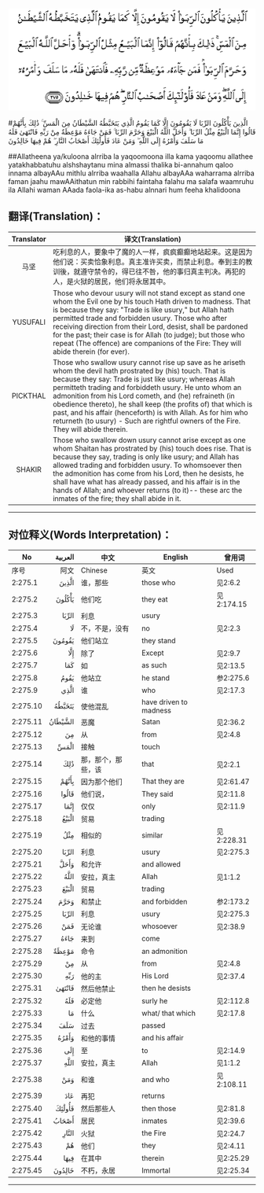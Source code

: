 ![002:275](images/002_275.gif)

#الَّذِينَ يَأْكُلُونَ الرِّبَا لَا يَقُومُونَ إِلَّا كَمَا يَقُومُ الَّذِي يَتَخَبَّطُهُ الشَّيْطَانُ مِنَ الْمَسِّ ۚ ذَٰلِكَ بِأَنَّهُمْ قَالُوا إِنَّمَا الْبَيْعُ مِثْلُ الرِّبَا ۗ وَأَحَلَّ اللَّهُ الْبَيْعَ وَحَرَّمَ الرِّبَا ۚ فَمَنْ جَاءَهُ مَوْعِظَةٌ مِنْ رَبِّهِ فَانْتَهَىٰ فَلَهُ مَا سَلَفَ وَأَمْرُهُ إِلَى اللَّهِ ۖ وَمَنْ عَادَ فَأُولَٰئِكَ أَصْحَابُ النَّارِ ۖ هُمْ فِيهَا خَالِدُونَ 

##Allatheena ya/kuloona alrriba la yaqoomoona illa kama yaqoomu allathee yatakhabbatuhu alshshaytanu mina almassi thalika bi-annahum qaloo innama albayAAu mithlu alrriba waahalla Allahu albayAAa waharrama alrriba faman jaahu mawAAithatun min rabbihi faintaha falahu ma salafa waamruhu ila Allahi waman AAada faola-ika as-habu alnnari hum feeha khalidoona 

## 翻译(Translation)：

| Translator | 译文(Translation)                                            |
| :--------: | ------------------------------------------------------------ |
|    马坚    | 吃利息的人，要象中了魔的人一样，疯疯癫癫地站起来。这是因为他们说：买卖恰象利息。真主准许买卖，而禁止利息。奉到主的教训後，就遵守禁令的，得已往不咎，他的事归真主判决。再犯的人，是火狱的居民，他们将永居其中。 |
|  YUSUFALI  | Those who devour usury will not stand except as stand one whom the Evil one by his touch Hath driven to madness. That is because they say: "Trade is like usury," but Allah hath permitted trade and forbidden usury. Those who after receiving direction from their Lord, desist, shall be pardoned for the past; their case is for Allah (to judge); but those who repeat (The offence) are companions of the Fire: They will abide therein (for ever). |
|  PICKTHAL  | Those who swallow usury cannot rise up save as he ariseth whom the devil hath prostrated by (his) touch. That is because they say: Trade is just like usury; whereas Allah permitteth trading and forbiddeth usury. He unto whom an admonition from his Lord cometh, and (he) refraineth (in obedience thereto), he shall keep (the profits of) that which is past, and his affair (henceforth) is with Allah. As for him who returneth (to usury) - Such are rightful owners of the Fire. They will abide therein. |
|   SHAKIR   | Those who swallow down usury cannot arise except as one whom Shaitan has prostrated by (his) touch does rise. That is because they say, trading is only like usury; and Allah has allowed trading and forbidden usury. To whomsoever then the admonition has come from his Lord, then he desists, he shall have what has already passed, and his affair is in the hands of Allah; and whoever returns (to it)-- these arc the inmates of the fire; they shall abide in it. |

---

## 对位释义(Words Interpretation)：

| No   | العربية | 中文    | English | 曾用词 |
| ---- | ------: | ------- | ------- | ------ |
| 序号 |    阿文 | Chinese | 英文    | Used   |
| 2:275.1  | الَّذِينَ   | 谁，那些           | those who              | 见2:6.2    |
| 2:275.2  | يَأْكُلُونَ  | 他们吃             | they eat               | 见2:174.15 |
| 2:275.3  | الرِّبَا   | 利息               | usury                  |            |
| 2:275.4  | لَا      | 不，不是，没有     | no                     | 见2:2.3    |
| 2:275.5  | يَقُومُونَ  | 他们站立           | they stand             |            |
| 2:275.6  | إِلَّا     | 除了               | Except                 | 见2:9.7    |
| 2:275.7  | كَمَا     | 如                 | as such                | 见2:13.5   |
| 2:275.8  | يَقُومُ    | 他站立             | he stand               | 参2:275.6  |
| 2:275.9  | الَّذِي    | 谁                 | who                    | 见2:17.3   |
| 2:275.10 | يَتَخَبَّطُهُ  | 使他混乱           | have driven to madness |            |
| 2:275.11 | الشَّيْطَانُ | 恶魔               | Satan                  | 见2:36.2   |
| 2:275.12 | مِنَ      | 从                 | from                   | 见2:4.8    |
| 2:275.13 | الْمَسِّ    | 接触               | touch                  |            |
| 2:275.14 | ذَٰلِكَ     | 那，那个，那些，该 | that                   | 见2:2.1    |
| 2:275.15 | بِأَنَّهُمْ   | 因为那个他们       | That they are          | 见2:61.47  |
| 2:275.16 | قَالُوا   | 他们说，           | They said              | 见2:11.8   |
| 2:275.17 | إِنَّمَا    | 仅仅               | only                   | 见2:11.9   |
| 2:275.18 | الْبَيْعُ   | 贸易               | trading                |            |
| 2:275.19 | مِثْلُ     | 相似的             | similar                | 见2:228.31 |
| 2:275.20 | الرِّبَا   | 利息               | usury                  | 见2:275.3  |
| 2:275.21 | وَأَحَلَّ    | 和允许             | and allowed            |            |
| 2:275.22 | اللَّهُ    | 安拉，真主         | Allah                  | 见1:1.2    |
| 2:275.23 | الْبَيْعَ   | 贸易               | trading                |            |
| 2:275.24 | وَحَرَّمَ    | 和禁止             | and forbidden          | 参2:173.2  |
| 2:275.25 | الرِّبَا   | 利息               | usury                  | 见2:275.3  |
| 2:275.26 | فَمَنْ     | 无论谁             | whosoever              | 见2:38.9   |
| 2:275.27 | جَاءَهُ    | 来到               | come                   |            |
| 2:275.28 | مَوْعِظَةٌ   | 命令               | an admonition          |            |
| 2:275.29 | مِنْ      | 从                 | from                   | 见2:4.8    |
| 2:275.30 | رَبِّهِ     | 他的主             | His Lord               | 见2:37.4   |
| 2:275.31 | فَانْتَهَىٰ  | 然后他禁止         | then he desists        |            |
| 2:275.32 | فَلَهُ     | 必定他             | surly he               | 见2:112.8  |
| 2:275.33 | مَا      | 什么               | what/ that which       | 见2:17.8   |
| 2:275.34 | سَلَفَ     | 过去               | passed                 |            |
| 2:275.35 | وَأَمْرُهُ   | 和他的事情         | and his affair         |            |
| 2:275.36 | إِلَى     | 至                 | to                     | 见2:14.9   |
| 2:275.37 | اللَّهِ    | 安拉，真主         | Allah                  | 见1:1.2    |
| 2:275.38 | وَمَنْ     | 和谁               | and who                | 见2:108.11 |
| 2:275.39 | عَادَ     | 再犯               | returns                |            |
| 2:275.40 | فَأُولَٰئِكَ  | 然后那些人         | then those             | 见2:81.8   |
| 2:275.41 | أَصْحَابُ   | 居民               | inmates                | 见2:39.6   |
| 2:275.42 | النَّارِ   | 火狱               | the Fire               | 见2:24.7   |
| 2:275.43 | هُمْ      | 他们               | they                   | 见2:4.11   |
| 2:275.44 | فِيهَا    | 在其中             | therein                | 见2:25.29  |
| 2:275.45 | خَالِدُونَ  | 不朽，永居         | Immortal               | 见2:25.34  |

---
